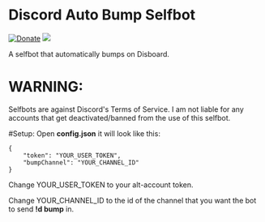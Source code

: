 # Discord Auto Bump Selfbot
[![Donate](https://img.shields.io/badge/Donate-PayPal-green.svg)](https://paypal.me/Lozarth) [<img src="https://img.shields.io/github/license/appu1232/Discord-Selfbot.svg?style=flat-square">](https://github.com/appu1232/Discord-Selfbot/blob/master/LICENSE)

A selfbot that automatically bumps on Disboard.
# WARNING:
Selfbots are against Discord's Terms of Service. I am not liable for any accounts that get deactivated/banned from the use of this selfbot.

#Setup:
Open **config.json** it will look like this:
```
{
    "token": "YOUR_USER_TOKEN",
    "bumpChannel": "YOUR_CHANNEL_ID"
}
```
Change YOUR_USER_TOKEN to your alt-account token.

Change YOUR_CHANNEL_ID to the id of the channel that you want the bot to send **!d bump** in.
